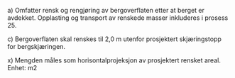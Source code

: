 a) Omfatter rensk og rengjøring av bergoverflaten etter at berget er avdekket. Opplasting og transport av renskede masser inkluderes i prosess 25.

c) Bergoverflaten skal renskes til 2,0 m utenfor prosjektert skjæringstopp for bergskjæringen.

x) Mengden måles som horisontalprojeksjon av prosjektert rensket areal. Enhet: m2

